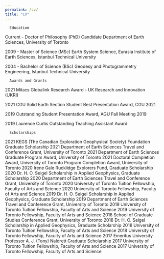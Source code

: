 ```yaml
---
permalink: /cv/
title: "CV"
---
```


      Education

Current - Doctor of Philosophy (PhD) Candidate
			Department of Earth Sciences,
			University of Toronto

2009 - Master of Science (MSc)
			Earth System Science, Eurasia Institute of Earth Sciences,
			Istanbul Technical University

2004 - Bachelor of Science (BSc)
			Geodesy and Photogrammetry Engineering,
      Istanbul Technical University


      Awards and Grants

2021  Mitacs Globalink Research Award - UK Research and Innovation (UKRI)

2021  CGU Solid Earth Section Student Best Presentation Award, CGU 2021

2019	Outstanding Student Presentation Award, AGU Fall Meeting 2019

2019 	Laurence Curtis Outstanding Teaching Assistant Award


      Scholarships

2021  KEGS (The Canadian Exploration Geophysical Society) Foundation Graduate Scholarship
2021  Department of Earth Sciences Travel and Conference Grant, University of Toronto
2021  Department of Earth Sciences Graduate Program Award, University of Toronto
2021  Doctoral Completion Award, University of Toronto Program Completion Award, University of Toronto
2020  Irene Gale Rucklidge Explorers Fund, Graduate Scholarship
2020  Dr. H. O. Seigel Scholarship in Applied Geophysics, Graduate Scholarship
2020  Department of Earth Sciences Travel and Conference Grant, University of Toronto
2020  University of Toronto Tuition Fellowship, Faculty of Arts and Science
2020  University of Toronto Fellowship, Faculty of Arts and Science
2019  Dr. H. O. Seigel Scholarship in Applied Geophysics, Graduate Scholarship
2019  Department of Earth Sciences Travel and Conference Grant, University of Toronto
2019  University of Toronto Tuition Fellowship, Faculty of Arts and Science
2019  University of Toronto Fellowship, Faculty of Arts and Science
2018  School of Graduate Studies Conference Grant, University of Toronto
2018  Dr. H. O. Seigel Scholarship in Applied Geophysics, Graduate Scholarship
2018  University of Toronto Tuition Fellowship, Faculty of Arts and Science
2018  University of Toronto Fellowship, Faculty of Arts and Science
2017  Emeritus University Professor A. J. (Tony) Naldrett Graduate Scholarship
2017  University of Toronto Tuition Fellowship, Faculty of Arts and Science
2017  University of Toronto Fellowship, Faculty of Arts and Science
